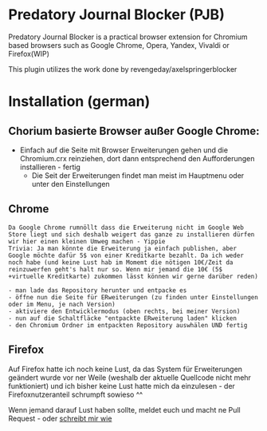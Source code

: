 # Predatory Journal Blocker (PJB)
Predatory Journal Blocker is a practical browser extension for Chromium based browsers such as Google Chrome, Opera, Yandex, Vivaldi or Firefox(WIP)

This plugin utilizes the work done by revengeday/axelspringerblocker


# Installation (german) 

## Chorium basierte Browser außer Google Chrome: 

  - Einfach auf die Seite mit Browser Erweiterungen gehen und die Chromium.crx reinziehen, dort dann entsprechend den Aufforderungen installieren - fertig
    - Die Seit der Erweiterungen findet man meist im Hauptmenu oder unter den Einstellungen
    
    
## Chrome
   
    Da Google Chrome rumnöllt dass die Erweiterung nicht im Google Web Store liegt und sich deshalb weigert das ganze zu installieren dürfen wir hier einen kleinen Umweg machen - Yippie
    Trivia: Ja man könnte die Erweiterung ja einfach publishen, aber Google möchte dafür 5$ von einer Kreditkarte bezahlt. Da ich weder noch habe (und keine Lust hab im Momemt die nötigen 10€/Zeit da reinzuwerfen geht's halt nur so. Wenn mir jemand die 10€ (5$ +virtuelle Kreditkarte) zukommen lässt können wir gerne darüber reden)
    
    - man lade das Repository herunter und entpacke es
    - öffne nun die Seite für ERweiterungen (zu finden unter Einstellungen oder im Menu, je nach Version)
    - aktiviere den Entwicklermodus (oben rechts, bei meiner Version)
    - nun auf die Schaltfläcke "entpackte ERweiterung laden" klicken
    - den Chromium Ordner im entpackten Repository auswhälen UND fertig
    
    
    
## Firefox 

Auf Firefox hatte ich noch keine Lust, da das System für Erweiterungen geändert wurde vor ner Weile (weshalb der aktuelle Quellcode nicht mehr funktioniert) und ich bisher keine Lust hatte mich da einzulesen - der Firefoxnutzeranteil schrumpft sowieso ^^

Wenn jemand darauf Lust haben sollte, meldet euch und macht ne Pull Request - oder [schreibt mir wie](mailto:pjb@maxap.eu)


    
